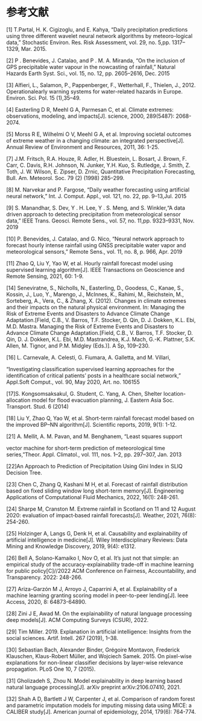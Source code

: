 # 参考文献

[1] T.Partal, H. K. Cigizoglu, and E. Kahya, “Daily precipitation predictions using three different wavelet neural network algorithms by meteoro-logical data,” Stochastic Environ. Res. Risk Assessment, vol. 29, no. 5,pp. 1317–1329, Mar. 2015.

[2] P . Benevides, J. Catalao, and P . M. A. Miranda, “On the inclusion of GPS precipitable water vapour in the nowcasting of rainfall,” Natural Hazards Earth Syst. Sci., vol. 15, no. 12, pp. 2605–2616, Dec. 2015

[3] Alfieri, L., Salamon, P., Pappenberger, F., Wetterhall, F., Thielen, J., 2012. Operationalearly warning systems for water-related hazards in Europe. Environ. Sci. Pol. 15 (1),35–49.

[4] Easterling D R, Meehl G A, Parmesan C, et al. Climate extremes: observations, modeling, and impacts[J]. science, 2000, 289(5487): 2068-2074.

[5] Morss R E, Wilhelmi O V, Meehl G A, et al. Improving societal outcomes of extreme weather in a changing climate: an integrated perspective[J]. Annual Review of Environment and Resources, 2011, 36: 1-25.

[7] J.M. Fritsch, R.A. Houze, R. Adler, H. Bluestein, L. Bosart, J. Brown, F. Carr, C. Davis, R.H. Johnson, N. Junker, Y.H. Kuo, S. Rutledge, J. Smith, Z. Toth, J. W. Wilson, E. Zipser, D. Zrnic, Quantitative Precipitation Forecasting, Bull. Am. Meteorol. Soc. 79 (2) (1998) 285–299.

[8] M. Narvekar and P. Fargose, “Daily weather forecasting using artificial neural network,” Int. J. Comput. Appl., vol. 121, no. 22, pp. 9–13,Jul. 2015

[9] S. Manandhar, S. Dev, Y . H. Lee, Y . S. Meng, and S. Winkler,“A data driven approach to detecting precipitation from meteorological sensor data,” IEEE Trans. Geosci. Remote Sens., vol. 57, no. 11,pp. 9323–9331, Nov. 2019

[10] P. Benevides, J. Catalao, and G. Nico, “Neural network approach to forecast hourly intense rainfall using GNSS precipitable water vapor and meteorological sensors,” Remote Sens., vol. 11, no. 8, p. 966, Apr. 2019

[11] Zhao Q, Liu Y, Yao W, et al. Hourly rainfall forecast model using supervised learning algorithm[J]. IEEE Transactions on Geoscience and Remote Sensing, 2021, 60: 1-9.

[14] Seneviratne, S., Nicholls, N., Easterling, D., Goodess, C., Kanae, S., Kossin, J., Luo, Y., Marengo, J., McInnes, K., Rahimi, M., Reichstein, M., Sorteberg, A., Vera, C., & Zhang, X. (2012). Changes in climate extremes and their impacts on the natural physical environment. In: Managing the Risk of Extreme Events and Disasters to Advance Climate Change Adaptation.[Field, C.B., V. Barros, T.F. Stocker, D. Qin, D. J. Dokken, K.L. Ebi, M.D. Mastra. Managing the Risk of Extreme Events and Disasters to Advance Climate Change Adaptation.[Field, C.B., V. Barros, T.F. Stocker, D. Qin, D. J. Dokken, K.L. Ebi, M.D. Mastrandrea, K.J. Mach, G.-K. Plattner, S.K. Allen, M. Tignor, and P.M. Midgley (Eds.)]. A Sp, 109–230.

[16] L. Carnevale, A. Celesti, G. Fiumara, A. Galletta, and M. Villari,

“Investigating classification supervised learning approaches for the identification of critical patients’ posts in a healthcare social network,” Appl.Soft Comput., vol. 90, May 2020, Art. no. 106155

[17]S. Kongsomsaksakul, G. Student, C. Yang, A. Chen, Shelter location-allocation model for flood evacuation planning, J. Eastern Asia Soc. Transport. Stud. 6 (2014) 

[18] Liu Y, Zhao Q, Yao W, et al. Short-term rainfall forecast model based on the improved BP–NN algorithm[J]. Scientific reports, 2019, 9(1): 1-12.

[21] A. Mellit, A. M. Pavan, and M. Benghanem, “Least squares support

vector machine for short-term prediction of meteorological time series,”Theor. Appl. Climatol., vol. 111, nos. 1–2, pp. 297–307, Jan. 2013

[22]An Approach to Prediction of Precipitation Using Gini Index in SLIQ Decision Tree.

[23] Chen C, Zhang Q, Kashani M H, et al. Forecast of rainfall distribution based on fixed sliding window long short-term memory[J]. Engineering Applications of Computational Fluid Mechanics, 2022, 16(1): 248-261.

[24] Sharpe M, Cranston M. Extreme rainfall in Scotland on 11 and 12 August 2020: evaluation of impact‐based rainfall forecasts[J]. Weather, 2021, 76(8): 254-260.

[25] Holzinger A, Langs G, Denk H, et al. Causability and explainability of artificial intelligence in medicine[J]. Wiley Interdisciplinary Reviews: Data Mining and Knowledge Discovery, 2019, 9(4): e1312.

[26] Bell A, Solano-Kamaiko I, Nov O, et al. It’s just not that simple: an empirical study of the accuracy-explainability trade-off in machine learning for public policy[C]//2022 ACM Conference on Fairness, Accountability, and Transparency. 2022: 248-266.

[27] Ariza-Garzón M J, Arroyo J, Caparrini A, et al. Explainability of a machine learning granting scoring model in peer-to-peer lending[J]. Ieee Access, 2020, 8: 64873-64890.

[28] Zini J E, Awad M. On the explainability of natural language processing deep models[J]. ACM Computing Surveys (CSUR), 2022.

[29] Tim Miller. 2019. Explanation in artificial intelligence: Insights from the social sciences. Artif. Intell. 267 (2019), 1–38.

[30] Sebastian Bach, Alexander Binder, Grégoire Montavon, Frederick Klauschen, Klaus-Robert Müller, and Wojciech Samek. 2015. On pixel-wise explanations for non-linear classifier decisions by layer-wise relevance propagation. PLoS One 10, 7 (2015).

[31] Gholizadeh S, Zhou N. Model explainability in deep learning based natural language processing[J]. arXiv preprint arXiv:2106.07410, 2021.

[32] Shah A D, Bartlett J W, Carpenter J, et al. Comparison of random forest and parametric imputation models for imputing missing data using MICE: a CALIBER study[J]. American journal of epidemiology, 2014, 179(6): 764-774.

